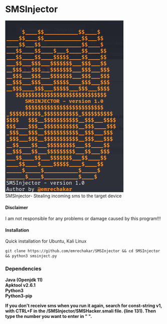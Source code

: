 # SMSInjector
![smsinjector](https://github.com/emrechakar/SMSInjector/blob/main/images/smsinjector.png)
<br>SMSInjector- Stealing incoming sms to the target device

#### Disclaimer

I am not responsible for any problems or damage caused by this program!!!

#### Installation
Quick installation for Ubuntu, Kali Linux

```
git clone https://github.com/emrechakar/SMSInjector && cd SMSInjector && python3 smsinject.py
```

### Dependencies

**Java (Openjdk 11)**<br>
**Apktool v2.6.1**<br>
**Python3**<br>
**Python3-pip**<br>



**If you don't receive sms when you run it again, search for const-string v1, with CTRL+F in the /SMSInjector/SMSHacker.smali file. (line 131). Then type the number you want to enter in " ".**





